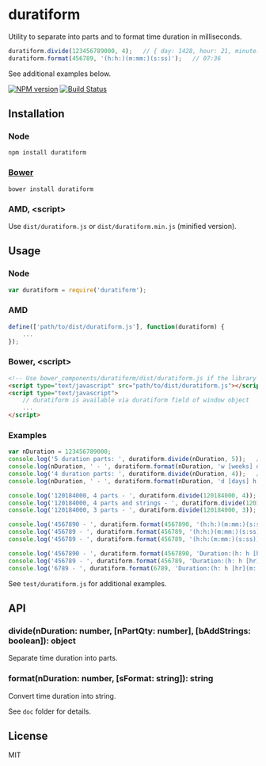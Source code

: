# duratiform

Utility to separate into parts and to format time duration in milliseconds.

```js
duratiform.divide(123456789000, 4);   // { day: 1428, hour: 21, minute: 33, second: 9 }
duratiform.format(456789, '(h:h:)(m:mm:)(s:ss)');   // 07:36
```

See additional examples below.

[![NPM version](https://badge.fury.io/js/duratiform.png)](http://badge.fury.io/js/duratiform)
[![Build Status](https://travis-ci.org/gamtiq/duratiform.png)](https://travis-ci.org/gamtiq/duratiform)

## Installation

### Node

    npm install duratiform

### [Bower](https://bower.io)

    bower install duratiform

### AMD, &lt;script&gt;

Use `dist/duratiform.js` or `dist/duratiform.min.js` (minified version).

## Usage

### Node

```js
var duratiform = require('duratiform');
```

### AMD

```js
define(['path/to/dist/duratiform.js'], function(duratiform) {
    ...
});
```

### Bower, &lt;script&gt;

```html
<!-- Use bower_components/duratiform/dist/duratiform.js if the library was installed by Bower -->
<script type="text/javascript" src="path/to/dist/duratiform.js"></script>
<script type="text/javascript">
    // duratiform is available via duratiform field of window object
    ...
</script>
```

### Examples

```js
var nDuration = 123456789000;
console.log('5 duration parts: ', duratiform.divide(nDuration, 5));   // { week: 204, day: 0, hour: 21, minute: 33, second: 9 }
console.log(nDuration, ' - ', duratiform.format(nDuration, 'w [weeks] d [days] h [hours] m [minutes] s [seconds]'));   // 204 weeks 0 days 21 hours 33 minutes 9 seconds
console.log('4 duration parts: ', duratiform.divide(nDuration, 4));   // { day: 1428, hour: 21, minute: 33, second: 9 }
console.log(nDuration, ' - ', duratiform.format(nDuration, 'd [days] h [hours] m [minutes] s [seconds]'));   // 1428 days 21 hours 33 minutes 9 seconds

console.log('120184000, 4 parts - ', duratiform.divide(120184000, 4));   // { day: 1, hour: 9, minute: 23, second: 4 }
console.log('120184000, 4 parts and strings - ', duratiform.divide(120184000, 4, true));   // { day: 1, day2: "01", hour: 9, hour2: "09", minute: 23, minute2: "23", second: 4, second2: "04" }
console.log('120184000, 3 parts - ', duratiform.divide(120184000, 3));   // { hour: 33, minute: 23, second: 4 }

console.log('4567890 - ', duratiform.format(4567890, '(h:h:)(m:mm:)(s:ss)'));   // 1:16:07
console.log('456789 - ', duratiform.format(456789, '(h:h:)(m:mm:)(s:ss)'));   // 07:36
console.log('456789 - ', duratiform.format(456789, '(h:h:(m:mm:)(s:ss))'));   // empty string

console.log('4567890 - ', duratiform.format(4567890, 'Duration:(h: h [hr](m: mm [min](s: ss [sec])))(!h: (m:m [min](s: ss [sec]))(!m:s [sec]))'));   // Duration: 1 hr 16 min 07 sec
console.log('456789 - ', duratiform.format(456789, 'Duration:(h: h [hr](m: mm [min](s: ss [sec])))(!h: (m:m [min](s: ss [sec]))(!m:s [sec]))'));   // Duration: 7 min 36 sec
console.log('6789 - ', duratiform.format(6789, 'Duration:(h: h [hr](m: mm [min](s: ss [sec])))(!h: (m:m [min](s: ss [sec]))(!m:s [sec]))'));   // Duration: 6 sec

```

See `test/duratiform.js` for additional examples.

## API

### divide(nDuration: number, [nPartQty: number], [bAddStrings: boolean]): object

Separate time duration into parts.

### format(nDuration: number, [sFormat: string]): string

Convert time duration into string.

See `doc` folder for details.

## License

MIT

